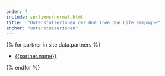 ```yaml
---
order: 7
include: sections/normal.html
title:  "Unterstützerinnen der One Tree One Life Kampagne"
anchor: "unterstuezerinnen"
---
```

{% for partner in site.data.partners %}
- [{{partner.name}}]({{partner.link}})

{% endfor %}

